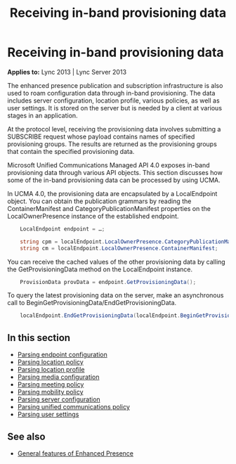 ﻿---
title: Receiving in-band provisioning data
TOCTitle: Receiving in-band provisioning data
ms:assetid: a05215d3-f7ab-45d1-8452-2410640d2b5c
ms:mtpsurl: https://msdn.microsoft.com/library/Dn454636(v=office.15)
ms:contentKeyID: 57092878
ms.date: 07/24/2014
mtps_version: v=office.15
dev_langs:
- csharp
---

# Receiving in-band provisioning data

**Applies to:** Lync 2013 | Lync Server 2013

The enhanced presence publication and subscription infrastructure is also used to roam configuration data through in-band provisioning. The data includes server configuration, location profile, various policies, as well as user settings. It is stored on the server but is needed by a client at various stages in an application.

At the protocol level, receiving the provisioning data involves submitting a SUBSCRIBE request whose payload contains names of specified provisioning groups. The results are returned as the provisioning groups that contain the specified provisioning data.

Microsoft Unified Communications Managed API 4.0 exposes in-band provisioning data through various API objects. This section discusses how some of the in-band provisioning data can be processed by using UCMA.

In UCMA 4.0, the provisioning data are encapsulated by a LocalEndpoint object. You can obtain the publication grammars by reading the ContainerManifest and CategoryPublicationManifest properties on the LocalOwnerPresence instance of the established endpoint.

```csharp
    LocalEndpoint endpoint = …;

    string cpm = localEndpoint.LocalOwnerPresence.CategoryPublicationManifest;
    string cm = localEndpoint.LocalOwnerPresence.ContainerManifest;
```

You can receive the cached values of the other provisioning data by calling the GetProvisioningData method on the LocalEndpoint instance.

```csharp
    ProvisionData provData = endpoint.GetProvisioningData();
```

To query the latest provisioning data on the server, make an asynchronous call to BeginGetProvisioningData/EndGetProvisioningData.

```csharp
    localEndpoint.EndGetProvisioningData(localEndpoint.BeginGetProvisioningData(null, null));
```

## In this section

- [Parsing endpoint configuration](parsing-endpoint-configuration.md)  
- [Parsing location policy](parsing-location-policy.md)
- [Parsing location profile](parsing-location-profile.md)
- [Parsing media configuration](parsing-media-configuration.md)
- [Parsing meeting policy](parsing-meeting-policy.md)
- [Parsing mobility policy](parsing-mobility-policy.md)
- [Parsing server configuration](parsing-server-configuration.md)
- [Parsing unified communications policy](parsing-unified-communications-policy.md)
- [Parsing user settings](parsing-user-settings.md)

## See also

- [General features of Enhanced Presence](general-features-of-enhanced-presence.md)

